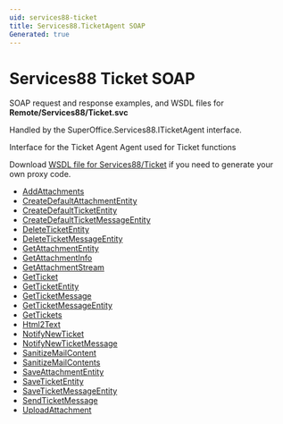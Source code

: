 ```yaml
---
uid: services88-ticket
title: Services88.TicketAgent SOAP
Generated: true
---
```


# Services88 Ticket SOAP

SOAP request and response examples, and WSDL files for **Remote/Services88/Ticket.svc**

Handled by the <see cref="T:SuperOffice.Services88.ITicketAgent">SuperOffice.Services88.ITicketAgent</see> interface.

Interface for the Ticket Agent
Agent used for Ticket functions

Download [WSDL file for Services88/Ticket](../Services88-Ticket.md) if you need to generate your own proxy code.

* [AddAttachments](AddAttachments.md)
* [CreateDefaultAttachmentEntity](CreateDefaultAttachmentEntity.md)
* [CreateDefaultTicketEntity](CreateDefaultTicketEntity.md)
* [CreateDefaultTicketMessageEntity](CreateDefaultTicketMessageEntity.md)
* [DeleteTicketEntity](DeleteTicketEntity.md)
* [DeleteTicketMessageEntity](DeleteTicketMessageEntity.md)
* [GetAttachmentEntity](GetAttachmentEntity.md)
* [GetAttachmentInfo](GetAttachmentInfo.md)
* [GetAttachmentStream](GetAttachmentStream.md)
* [GetTicket](GetTicket.md)
* [GetTicketEntity](GetTicketEntity.md)
* [GetTicketMessage](GetTicketMessage.md)
* [GetTicketMessageEntity](GetTicketMessageEntity.md)
* [GetTickets](GetTickets.md)
* [Html2Text](Html2Text.md)
* [NotifyNewTicket](NotifyNewTicket.md)
* [NotifyNewTicketMessage](NotifyNewTicketMessage.md)
* [SanitizeMailContent](SanitizeMailContent.md)
* [SanitizeMailContents](SanitizeMailContents.md)
* [SaveAttachmentEntity](SaveAttachmentEntity.md)
* [SaveTicketEntity](SaveTicketEntity.md)
* [SaveTicketMessageEntity](SaveTicketMessageEntity.md)
* [SendTicketMessage](SendTicketMessage.md)
* [UploadAttachment](UploadAttachment.md)
